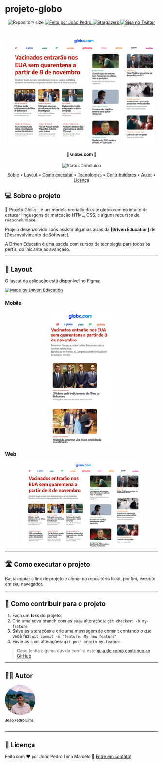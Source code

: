 # projeto-globo

<p align="center">

  <img alt="Repository size" src="https://img.shields.io/github/repo-size/jplimam/projeto-instagram">
  
  <!-- <img alt="License" src="https://img.shields.io/badge/license-MIT-brightgreen"> -->
  
   <a href="https://github.com/jplimam">
    <img alt="Feito por João Pedro" src="https://img.shields.io/badge/feito-por%20João%20Pedro%20Lima-BB2525">
   </a>
   
   <a href="https://github.com/jplimam/projeto-instagram/stargazers">
    <img alt="Stargazers" src="https://img.shields.io/github/stars/jplimam/projeto-instagram?style=social">
  </a>
  
   <a href="https://www.twitter.com/whoisjepire/" target="_blank">
    <img alt="Siga no Twitter" src="https://img.shields.io/twitter/url?url=https%3A%2F%2Fgithub.com%2Fjplimam%2Fprojeto-instagram">
  </a>
  
 
</p>
<h1 align="center">
    <img alt="Projeto Globo" title="#ProjetoGlobo" src="assets/images/globo.png" />
</h1>

<h4 align="center"> 
	🚧 Globo.com 🚧
</h4>

<p align="center">
	<!--<img alt="Status Em Desenvolvimento" src="https://img.shields.io/badge/STATUS-EM%20DESENVOLVIMENTO-green">-->
	<img alt="Status Concluído" src="https://img.shields.io/badge/STATUS-CONCLU%C3%8DDO-brightgreen">
</p>

<p align="center">
 <a href="#-sobre-o-projeto">Sobre</a> •
 <a href="#-layout">Layout</a> • 
 <a href="#-como-executar-o-projeto">Como executar</a> • 
 <a href="#-tecnologias">Tecnologias</a> • 
 <a href="#-contribuidores">Contribuidores</a> • 
 <a href="#-autor">Autor</a> • 
 <a href="#user-content--licença">Licença</a>
</p>


## 💻 Sobre o projeto

📄 Projeto Globo - é um modelo recriado do site globo.com no intuito de estudar linguagens de marcação HTML, CSS, e alguns recursos de responsividade.


Projeto desenvolvido após assistir algumas aulas da **[Driven Education]** de [Desenvolvimento de Software].

A Driven Educatin é uma escola com cursos de tecnologia para todos os perfis, do iniciante ao avançado.

---

## 🎨 Layout

O layout da aplicação está disponível no Figma:

<a href="https://www.figma.com/file/TusiAOJUwrEsBph6gYhUNf/Projeto-Globo.com?node-id=5%3A167&mode=dev">
  <img alt="Made by Driven Education" src="https://img.shields.io/badge/Acessar%20Layout%20-Figma-%2304D361">
</a>


### Mobile

<p align="center">
  <img alt="Projeto Globo" title="Projeto Globo" src="assets/images/mobile.png" width="200px">
</p>

### Web

<p align="center" style="display: flex; align-items: flex-start; justify-content: center;">
  <img alt="Projeto Globo" title="Projeto Globo" src="assets/images/globo.png" width="400px">

---

## 🛣️ Como executar o projeto

Basta copiar o link do projeto e clonar no repositório local, por fim, execute em seu navegador.

---

## 💪 Como contribuir para o projeto

1. Faça um **fork** do projeto.
2. Crie uma nova branch com as suas alterações: `git checkout -b my-feature`
3. Salve as alterações e crie uma mensagem de commit contando o que você fez: `git commit -m "feature: My new feature"`
4. Envie as suas alterações: `git push origin my-feature`
> Caso tenha alguma dúvida confira este [guia de como contribuir no GitHub](./CONTRIBUTING.md)

---

## 🧙‍♂️ Autor

  <tr>
    <td align="center"><a href="https://github.com/jplimam"><img style="border-radius: 50%;" src="assets/images/IMG_9270.jpg" width="100px;" alt=""/><br /><sub><b>João Pedro Lima</b></sub></a><br />
  </tr>
 <br />

---

## 📝 Licença

<!-- Este projeto esta sobe a licença [MIT](./LICENSE). -->

Feito com ❤️ por João Pedro Lima Marcelo 👋 [Entre em contato!](https://www.linkedin.com/in/jplimam/)

